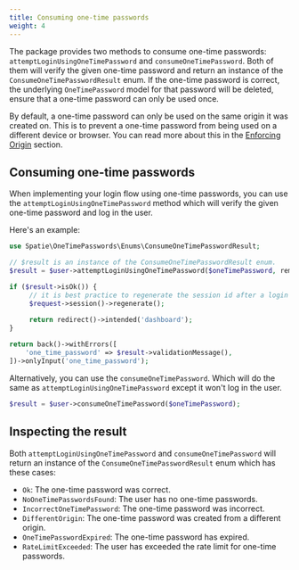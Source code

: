 ```yaml
---
title: Consuming one-time passwords
weight: 4
---
```


The package provides two methods to consume one-time passwords: `attemptLoginUsingOneTimePassword` and `consumeOneTimePassword`. Both of them will verify the given one-time password and return an instance of the `ConsumeOneTimePasswordResult` enum. If the one-time password is correct, the underlying `OneTimePassword` model for that password will be deleted, ensure that a one-time password can only be used once.

By default, a one-time password can only be used on the same origin it was created on. This is to prevent a one-time password from being used on a different device or browser. You can read more about this in the [Enforcing Origin](/docs/laravel-one-time-passwords/v1/configuring-security/enforcing-origin) section.

## Consuming one-time passwords

When implementing your login flow using one-time passwords, you can use the `attemptLoginUsingOneTimePassword` method which will verify the given one-time password and log in the user.

Here's an example:

```php
use Spatie\OneTimePasswords\Enums\ConsumeOneTimePasswordResult;

// $result is an instance of the ConsumeOneTimePasswordResult enum.
$result = $user->attemptLoginUsingOneTimePassword($oneTimePassword, remember: false);

if ($result->isOk()) {
     // it is best practice to regenerate the session id after a login   
     $request->session()->regenerate();
              
     return redirect()->intended('dashboard');
}

return back()->withErrors([
    'one_time_password' => $result->validationMessage(),
])->onlyInput('one_time_password');
```

Alternatively, you can use the `consumeOneTimePassword`. Which will do the same as `attemptLoginUsingOneTimePassword` except it won't log in the user.

```php
$result = $user->consumeOneTimePassword($oneTimePassword);
```

## Inspecting the result

Both `attemptLoginUsingOneTimePassword` and `consumeOneTimePassword` will return an instance of the `ConsumeOneTimePasswordResult` enum which has these cases:

- `Ok`: The one-time password was correct.
- `NoOneTimePasswordsFound`: The user has no one-time passwords.
- `IncorrectOneTimePassword`: The one-time password was incorrect.
- `DifferentOrigin`: The one-time password was created from a different origin.
- `OneTimePasswordExpired`: The one-time password has expired.
- `RateLimitExceeded`: The user has exceeded the rate limit for one-time passwords.
